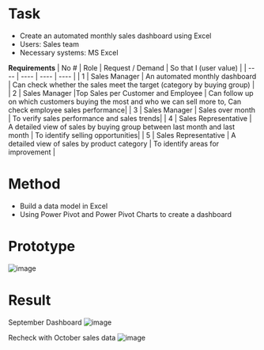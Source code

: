 # Task
- Create an automated monthly sales dashboard using Excel
- Users: Sales team
- Necessary systems: MS Excel
  
**Requirements**
| No # | Role | Request / Demand | So that I (user value) |
| ---- | ---- | ---- | ---- |
| 1 | Sales Manager | An automated monthly dashboard | Can check whether the sales meet the target (category by buying group) |
| 2 | Sales Manager |Top Sales per Customer and Employee | Can follow up on which customers buying the most and who we can sell more to, Can check employee sales performance|
| 3 | Sales Manager | Sales over month | To verify sales performance and sales trends|
| 4 | Sales Representative | A detailed view of sales by buying group between last month and last month | To identify selling opportunities|
| 5 | Sales Representative | A detailed view of sales by product category | To identify areas for improvement |

# Method
- Build a data model in Excel
- Using Power Pivot and Power Pivot Charts to create a dashboard

# Prototype
![image](https://github.com/han-nguyen97/auto-monthly-sales-dashboard/assets/83593831/fb2783dc-0db2-486c-ad4f-444898d07343)


# Result
September Dashboard
![image](https://github.com/han-nguyen97/auto-monthly-sales-dashboard/assets/83593831/3cb04162-fed2-4161-a107-6914cc5874f9)

Recheck with October sales data
![image](https://github.com/han-nguyen97/auto-monthly-sales-dashboard/assets/83593831/4156b6b8-d5c7-467d-bcf0-a3cb6c41f25d)



  
